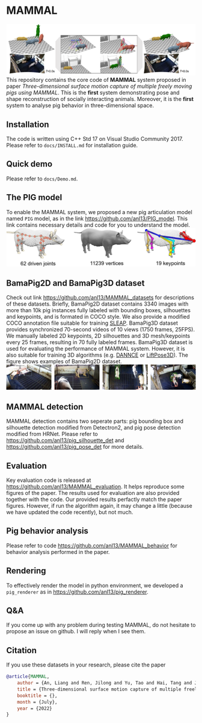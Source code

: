 # MAMMAL
![](pics/teaser.png)
This repository contains the core code of **MAMMAL** system proposed in paper _Three-dimensional surface motion capture of multiple freely moving pigs using MAMMAL_. 
This is the **first** system demonstrating pose and shape reconstruction of socially interacting animals. Moreover, it is the **first** system to analyse pig behavior in three-dimensional space. 

## Installation 
The code is written using C++ Std 17 on Visual Studio Community 2017. Please refer to `docs/INSTALL.md` for installation guide. 

## Quick demo 
Please refer to `docs/Demo.md`. 

## The PIG model 
To enable the MAMMAL system, we proposed a new pig articulation model named `PIG` model, as in the link https://github.com/anl13/PIG_model. This link contains necessary details and code for you to understand the model. 
![](pics/model.jpg)

## BamaPig2D and BamaPig3D dataset 
Check out link https://github.com/anl13/MAMMAL_datasets for descriptions of these datasets. Briefly, BamaPig2D dataset contains 3340 images with more than 10k pig instances fully labeled with bounding boxes, silhouettes and keypoints, and is formated in COCO style. We also provide a modified COCO annotation file suitable for training [SLEAP](https://sleap.ai). BamaPig3D dataset provides synchronized 70-second videos of 10 views (1750 frames, 25FPS). We manually labeled 2D keypoints, 2D silhouettes and 3D mesh/keypoints every 25 frames, resulting in 70 fully labeled frames. BamaPig3D dataset is used for evaluating the performance of MAMMAL system. However, it is also suitable for training 3D algorithms (e.g. [DANNCE](https://github.com/spoonsso/dannce) or [LiftPose3D](https://github.com/NeLy-EPFL/LiftPose3D)). The figure shows examples of BamaPig2D dataset. 
![](pics/BamaPig2D.jpg)

## MAMMAL detection 
MAMMAL detection contains two seperate parts: pig bounding box and silhouette detection modified from Detectron2, and pig pose detection modified from HRNet. Please refer to https://github.com/anl13/pig_silhouette_det and https://github.com/anl13/pig_pose_det for more details. 

## Evaluation 
Key evaluation code is released at https://github.com/anl13/MAMMAL_evaluation. It helps reproduce some figures of the paper. The results used for evaluation are also provided together with the code. Our provided results perfactly match the paper figures. However, if run the algorithm again, it may change a little (because we have updated the code recently), but not much. 

## Pig behavior analysis 
Please refer to code https://github.com/anl13/MAMMAL_behavior for behavior analysis performed in the paper. 

## Rendering 
To effectively render the model in python environment, we developed a `pig_renderer` as in https://github.com/anl13/pig_renderer. 

## Q&A 
If you come up with any problem during testing MAMMAL, do not hesitate to propose an issue on github. I will reply when I see them. 

## Citation
If you use these datasets in your research, please cite the paper

```BibTex
@article{MAMMAL, 
    author = {An, Liang and Ren, Jilong and Yu, Tao and Hai, Tang and Jia, Yichang and Liu, Yebin},
    title = {Three-dimensional surface motion capture of multiple freely moving pigs using MAMMAL},
    booktitle = {},
    month = {July},
    year = {2022}
}
```